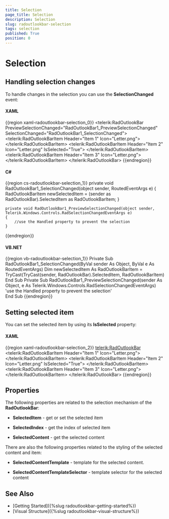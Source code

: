 ```yaml
---
title: Selection
page_title: Selection
description: Selection
slug: radoutlookbar-selection
tags: selection
published: True
position: 0
---
```


# Selection

## Handling selection changes

To handle changes in the selection you can use the __SelectionChanged__ event: 

#### __XAML__
{{region xaml-radoutlookbar-selection_0}}
	<telerik:RadOutlookBar PreviewSelectionChanged="RadOutlookBar1_PreviewSelectionChanged"
	                       SelectionChanged="RadOutlookBar1_SelectionChanged">
	    <telerik:RadOutlookBarItem Header="Item 1" Icon="Letter.png">
	        <TextBlock Text="Item 1 Content" />
	    </telerik:RadOutlookBarItem>
	    <telerik:RadOutlookBarItem Header="Item 2" 
	                               Icon="Letter.png"
	                               IsSelected="True">
	        <TextBlock Text="Item 2 Content" />
	    </telerik:RadOutlookBarItem>
	    <telerik:RadOutlookBarItem Header="Item 3" Icon="Letter.png">
	        <TextBlock Text="Item 3 Content" />
	    </telerik:RadOutlookBarItem>
	</telerik:RadOutlookBar>
{{endregion}}

#### __C#__
{{region cs-radoutlookbar-selection_1}}
	private void RadOutlookBar1_SelectionChanged(object sender, RoutedEventArgs e)
	{
		RadOutlookBarItem newSelectedItem = (sender as
		RadOutlookBar).SelectedItem as RadOutlookBarItem;
	}
	      
	private void RadOutlookBar1_PreviewSelectionChanged(object sender, Telerik.Windows.Controls.RadSelectionChangedEventArgs e)
	{
		//use the Handled property to prevent the selection           
	}
{{endregion}}

#### __VB.NET__
{{region vb-radoutlookbar-selection_1}}
	Private Sub RadOutlookBar1_SelectionChanged(ByVal sender As Object, ByVal e As RoutedEventArgs)
	    Dim newSelectedItem As RadOutlookBarItem = TryCast(TryCast(sender, RadOutlookBar).SelectedItem, RadOutlookBarItem)
	End Sub
	Private Sub RadOutlookBar1_PreviewSelectionChanged(sender As Object, e As Telerik.Windows.Controls.RadSelectionChangedEventArgs)
	    'use the Handled property to prevent the selection'           
	End Sub
{{endregion}}

## Setting selected item

You can set the selected item by using its __IsSelected__ property:
        
#### __XAML__
{{region xaml-radoutlookbar-selection_2}}
	<telerik:RadOutlookBar>
	    <telerik:RadOutlookBarItem Header="Item 1" Icon="Letter.png">
	        <TextBlock Text="Item 1 Content" />
	    </telerik:RadOutlookBarItem>
	    <telerik:RadOutlookBarItem Header="Item 2" 
	                               Icon="Letter.png"
	                               IsSelected="True">
	        <TextBlock Text="Item 2 Content" />
	    </telerik:RadOutlookBarItem>
	    <telerik:RadOutlookBarItem Header="Item 3" Icon="Letter.png">
	        <TextBlock Text="Item 3 Content" />
	    </telerik:RadOutlookBarItem>
	</telerik:RadOutlookBar>
{{endregion}}

## Properties

The following properties are related to the selection mechanism of the __RadOutlookBar__:        

* __SelectedItem__ - get or set the selected item

* __SelectedIndex__ - get the index of selected item

* __SelectedContent__ - get the selected content

There are also the following properties related to the styling of the selected content and item:

* __SelectedContentTemplate__ - template for the selected content.

* __SelectedContentTemplateSelector__ - template selector for the selected content

## See Also
 * [Getting Started]({%slug radoutlookbar-getting-started%})
 * [Visual Structure]({%slug radoutlookbar-visual-structure%})